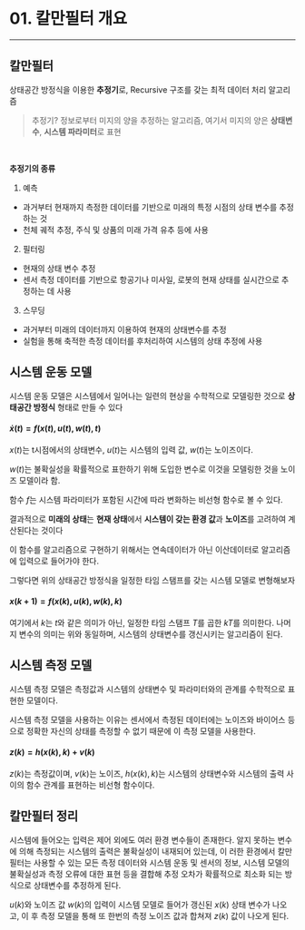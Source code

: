 # 01. 칼만필터 개요

---

## 칼만필터

상태공간 방정식을 이용한 **추정기**로, Recursive 구조를 갖는 최적 데이터 처리 알고리즘

> 추정기?
> 정보로부터 미지의 양을 추정하는 알고리즘, 여기서 미지의 양은 **상태변수**, **시스템 파라미터**로 표현

<br>

**추정기의 종류**

1. 예측

- 과거부터 현재까지 측정한 데이터를 기반으로 미래의 특정 시점의 상태 변수를 추정하는 것
- 천체 궤적 추정, 주식 및 상품의 미래 가격 유추 등에 사용

2. 필터링

- 현재의 상태 변수 추정
- 센서 측정 데이터를 기반으로 항공기나 미사일, 로봇의 현재 상태를 실시간으로 추정하는 데 사용

3. 스무딩

- 과거부터 미래의 데이터까지 이용하여 현재의 상태변수를 추정
- 실험을 통해 축적한 측정 데이터를 후처리하여 시스템의 상태 추정에 사용

## 시스템 운동 모델

시스템 운동 모델은 시스템에서 일어나는 일련의 현상을 수학적으로 모델링한 것으로 **상태공간 방정식** 형태로 만들 수 있다

#### $\dot x(t) = f(x(t), u(t), w(t), t)$

$x(t)$는 t시점에서의 상태변수, $u(t)$는 시스템의 입력 값, $w(t)$는 노이즈이다.

$w(t)$는 불확실성을 확률적으로 표한하기 위해 도입한 변수로 이것을 모델링한 것을 노이즈 모델이라 함.

함수 $f$는 시스템 파라미터가 포함된 시간에 따라 변화하는 비선형 함수로 볼 수 있다.

결과적으로 **미래의 상태**는 **현재 상태**에서 **시스템이 갖는 환경 값**과 **노이즈**를 고려하여 계산된다는 것이다

이 함수를 알고리즘으로 구현하기 위해서는 연속데이터가 아닌 이산데이터로 알고리즘에 입력으로 들어가야 한다.

그렇다면 위의 상태공간 방정식을 일정한 타임 스탬프를 갖는 시스템 모델로 변형해보자

#### $x(k+1) = f(x(k), u(k), w(k), k)$

여기에서 $k$는 $t$와 같은 의미가 아닌, 일정한 타임 스탬프 $T$를 곱한 $kT$를 의미한다.
나머지 변수의 의미는 위와 동일하며, 시스템의 상태변수를 갱신시키는 알고리즘이 된다.

## 시스템 측정 모델

시스템 측정 모델은 측정값과 시스템의 상태변수 및 파라미터와의 관계를 수학적으로 표현한 모델이다.

시스템 측정 모델을 사용하는 이유는 센서에서 측정된 데이터에는 노이즈와 바이어스 등으로 정확한 자신의 상태를 측정할 수 없기 때문에 이 측정 모델을 사용한다.

#### $z(k) = h(x(k), k) + v(k)$

$z(k)$는 측정값이며, $v(k)$는 노이즈, $h(x(k),k)$는 시스템의 상태변수와 시스템의 출력 사이의 함수 관계를 표현하는 비선형 함수이다.

## 칼만필터 정리

시스템에 들어오는 입력은 제어 외에도 여러 환경 변수들이 존재한다. 알지 못하는 변수에 의해 측정되는 시스템의 출력은 불확실성이 내재되어 있는데, 이 러한 환경에서 칼만필터는 사용할 수 있는 모든 측정 데이터와 시스템 운동 및 센서의 정보, 시스템 모델의 불확실성과 측정 오류에 대한 표현 등을 결합해 추정 오차가 확률적으로 최소화 되는 방식으로 상태변수를 추정하게 된다.

$u(k)$와 노이즈 값 $w(k)$의 입력이 시스템 모델로 들어가 갱신된 $x(k)$ 상태 변수가 나오고,
이 후 측정 모델을 통해 또 한번의 측정 노이즈 값과 합쳐져 $z(k)$ 값이 나오게 된다.
